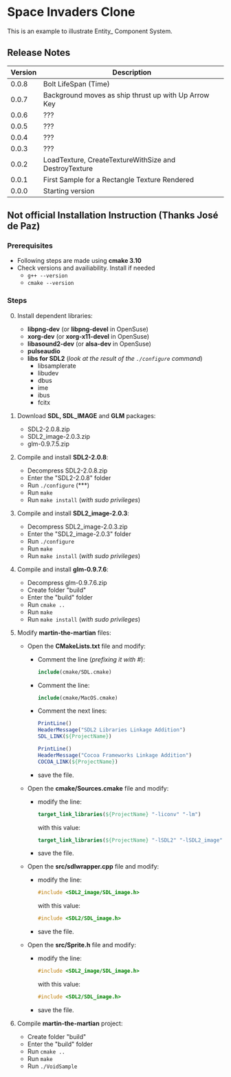 # Space Invaders Clone

This is an example to illustrate Entity_ Component System.

## Release Notes

 Version| Description
--------|------------
 0.0.8  | Bolt LifeSpan (Time)
 0.0.7  | Background moves as ship thrust up with Up Arrow Key
 0.0.6  | ???
 0.0.5  | ???
 0.0.4  | ???
 0.0.3  | ???
 0.0.2  | LoadTexture, CreateTextureWithSize and DestroyTexture
 0.0.1  | First Sample for a Rectangle Texture Rendered
 0.0.0  | Starting version

## Not official Installation Instruction (Thanks José de Paz)

### Prerequisites

- Following steps are made using **cmake 3.10**
- Check versions and availiability. Install if needed
  - `g++ --version`
  - `cmake --version`

### Steps

0. Install dependent libraries:
   - **libpng-dev** (or **libpng-devel** in OpenSuse)
   - **xorg-dev** (or **xorg-x11-devel** in OpenSuse)
   - **libasound2-dev** (or **alsa-dev** in OpenSuse)
   - **pulseaudio**
   - **libs for SDL2** (_look at the result of the `./configure` command_)
     - libsamplerate
     - libudev
     - dbus
     - ime
     - ibus
     - fcitx

1. Download **SDL, SDL_IMAGE** and **GLM** packages:
   - SDL2-2.0.8.zip
   - SDL2_image-2.0.3.zip
   - glm-0.9.7.5.zip

1. Compile and install **SDL2-2.0.8**:
   - Decompress SDL2-2.0.8.zip
   - Enter the "SDL2-2.0.8" folder
   - Run `./configure`   (***)
   - Run `make`
   - Run `make install` (_with sudo privileges_)

1. Compile and install **SDL2_image-2.0.3**:
   - Decompress SDL2_image-2.0.3.zip
   - Enter the "SDL2_image-2.0.3" folder
   - Run `./configure`
   - Run `make`
   - Run `make install` (_with sudo privileges_)

1. Compile and install **glm-0.9.7.6**:
   - Decompress glm-0.9.7.6.zip
   - Create folder "build"
   - Enter the "build" folder
   - Run `cmake ..`
   - Run `make`
   - Run `make install` (_with sudo privileges_)

1. Modify **martin-the-martian** files:
   - Open the **CMakeLists.txt** file and modify:
     - Comment the line (_prefixing it with #_):
       ```cmake
       include(cmake/SDL.cmake)
       ```
     - Comment the line:
       ```cmake
       include(cmake/MacOS.cmake)
       ```
     - Comment the next lines:
       ```cmake
       PrintLine()
       HeaderMessage("SDL2 Libraries Linkage Addition")
       SDL_LINK(${ProjectName})

       PrintLine()
       HeaderMessage("Cocoa Frameworks Linkage Addition")
       COCOA_LINK(${ProjectName})
       ```
     - save the file.
     
   - Open the **cmake/Sources.cmake** file and modify:
     - modify the line:
       ```cmake
       target_link_libraries(${ProjectName} "-liconv" "-lm")
       ```
       with this value:
       ```cmake
       target_link_libraries(${ProjectName} "-lSDL2" "-lSDL2_image" "-lm")
       ```
     - save the file.

   - Open the **src/sdlwrapper.cpp** file and modify:
     - modify the line:
       ```cpp
       #include <SDL2_image/SDL_image.h>
       ```
       with this value:
       ```cpp
       #include <SDL2/SDL_image.h>
       ```
     - save the file.

   - Open the **src/Sprite.h** file and modify:
     - modify the line:
       ```cpp
       #include <SDL2_image/SDL_image.h>
       ```
       with this value:
       ```cpp
       #include <SDL2/SDL_image.h>
       ```
     - save the file.
1. Compile **martin-the-martian** project:
   - Create folder "build"
   - Enter the "build" folder
   - Run `cmake ..`
   - Run `make`
   - Run `./VoidSample`
